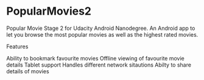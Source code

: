 # PopularMovies2
Popular Movie Stage 2 for Udacity Android Nanodegree.
An Android app to let you browse the most popular movies as well as the highest rated movies.

Features

Ability to bookmark favourite movies
Offline viewing of favourite movie details
Tablet support
Handles different network sitautions
Abilty to share details of movies
